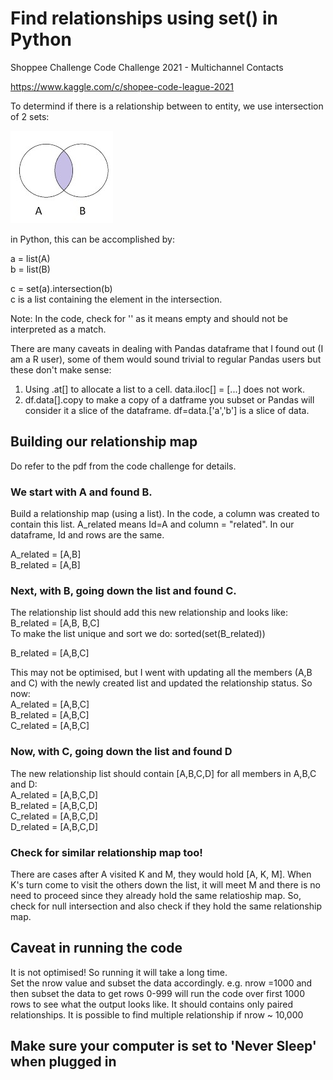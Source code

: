 # Find relationships using set() in Python
Shoppee Challenge Code Challenge 2021 - Multichannel Contacts

https://www.kaggle.com/c/shopee-code-league-2021

To determind if there is a relationship between to entity, we use intersection of 2 sets:

![Intersection of two sets](set.jpg "Intersection of two sets")

in Python, this can be accomplished by:

a = list(A)  
b = list(B)

c = set(a).intersection(b)  
c is a list containing the element in the intersection.

Note: In the code, check for '' as it means empty and should not be interpreted as a match.

There are many caveats in dealing with Pandas dataframe that I found out (I am a R user), some of them would sound trivial to regular Pandas users but these don't make sense:

1. Using .at[] to allocate a list to a cell.  data.iloc[] = [...] does not work.
2. df.data[].copy to make a copy of a datframe you subset or Pandas will consider it a slice of the dataframe.  df=data.['a','b'] is a slice of data.

## Building our relationship map

Do refer to the pdf from the code challenge for details.

### We start with A and found B.  
Build a relationship map (using a list). In the code, a column was created to contain this list.
A_related means Id=A and column = "related".  In our dataframe, Id and rows are the same.

A_related = [A,B]  
B_related = [A,B]

### Next, with B, going down the list and found C.  
The relationship list should add this new relationship and looks like:  
B_related = [A,B, B,C]  
To make the list unique and sort we do: sorted(set(B_related))

B_related = [A,B,C]

This may not be optimised, but I went with updating all the members (A,B and C) with the newly created list and updated the relationship status. So now:  
A_related = [A,B,C]  
B_related = [A,B,C]  
C_related = [A,B,C]

### Now, with C, going down the list and found D
The new relationship list should contain [A,B,C,D] for all members in A,B,C and D:  
A_related = [A,B,C,D]  
B_related = [A,B,C,D]  
C_related = [A,B,C,D]  
D_related = [A,B,C,D]

### Check for similar relationship map too!
There are cases after A visited K and M, they would hold [A, K, M].  When K's turn come to visit the others down the list, it will meet M and there is no need to proceed since they already hold the same relatioship map.
So, check for null intersection and also check if they hold the same relationship map.

## Caveat in running the code
It is not optimised!  So running it will take a long time.  
Set the nrow value and subset the data accordingly.  e.g.  nrow =1000 and then subset the data to get rows 0-999 will run the code over first 1000 rows to see what the output looks like.  It should contains only paired relationships.  It is possible to find multiple relationship if nrow ~ 10,000

## Make sure your computer is set to 'Never Sleep' when plugged in

